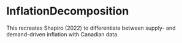 # InflationDecomposition
This recreates Shapiro (2022) to differentiate between supply- and demand-driven inflation with Canadian data 
